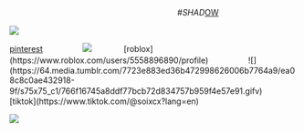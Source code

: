 　　　　　　　　　　　　　　　　　　　　　#*SHAD*[OW](https://www.pinterest.com/amiokayillbefine/)
 
 ![](https://64.media.tumblr.com/3370e0c15bd5a5827d83b31d4ef969e2/37580ed64005e26e-1e/s540x810/d4e9abc6f8ff756131f3332bf9d6fbcdbecd745d.png)
  
[pinterest](https://www.pinterest.com/amiokayillbefine/)　　　　　![](https://enchantments.carrd.co/assets/images/gallery01/e4e26362.gif?v=b159a55f](https://enchantments.carrd.co/assets/images/gallery01/99f0350a.gif?v=b159a55f))　　　　[roblox](https://www.roblox.com/users/5558896890/profile)　　　　　![](https://64.media.tumblr.com/7723e883ed36b472998626006b7764a9/ea08c8c0ae432918-9f/s75x75_c1/766f16745a8ddf77bcb72d834757b959f4e57e91.gifv)　　　　[tiktok](https://www.tiktok.com/@soixcx?lang=en)

  ![](https://64.media.tumblr.com/55a74992b100a367f0e36843d0bd5e70/37580ed64005e26e-65/s500x750/1aa1e15e338e937854a157fb3c35ac2e1a8807a4.gifv)
